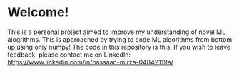 # Welcome!
This is a personal project aimed to improve my understanding of novel ML alogrithms. This is approached by trying to code ML algorithms from bottom up using only numpy! The code in this repository is this. If you wish to leave feedback, please contact me on LinkedIn: https://www.linkedin.com/in/hassaan-mirza-04842119a/
